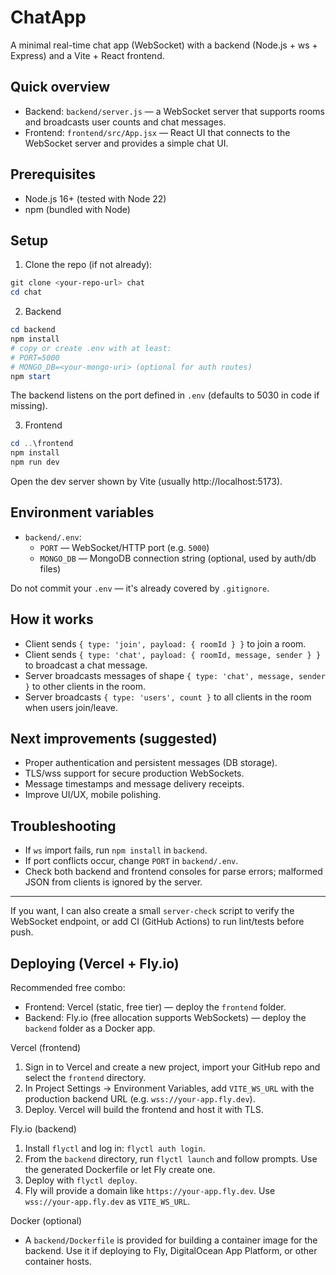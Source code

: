 # ChatApp

A minimal real-time chat app (WebSocket) with a backend (Node.js + ws + Express) and a Vite + React frontend.

## Quick overview
- Backend: `backend/server.js` — a WebSocket server that supports rooms and broadcasts user counts and chat messages.
- Frontend: `frontend/src/App.jsx` — React UI that connects to the WebSocket server and provides a simple chat UI.

## Prerequisites
- Node.js 16+ (tested with Node 22)
- npm (bundled with Node)

## Setup
1. Clone the repo (if not already):

```powershell
git clone <your-repo-url> chat
cd chat
```

2. Backend

```powershell
cd backend
npm install
# copy or create .env with at least:
# PORT=5000
# MONGO_DB=<your-mongo-uri> (optional for auth routes)
npm start
```

The backend listens on the port defined in `.env` (defaults to 5030 in code if missing).

3. Frontend

```powershell
cd ..\frontend
npm install
npm run dev
```

Open the dev server shown by Vite (usually http://localhost:5173).

## Environment variables
- `backend/.env`:
  - `PORT` — WebSocket/HTTP port (e.g. `5000`)
  - `MONGO_DB` — MongoDB connection string (optional, used by auth/db files)

Do not commit your `.env` — it's already covered by `.gitignore`.

## How it works
- Client sends `{ type: 'join', payload: { roomId } }` to join a room.
- Client sends `{ type: 'chat', payload: { roomId, message, sender } }` to broadcast a chat message.
- Server broadcasts messages of shape `{ type: 'chat', message, sender }` to other clients in the room.
- Server broadcasts `{ type: 'users', count }` to all clients in the room when users join/leave.


## Next improvements (suggested)
- Proper authentication and persistent messages (DB storage).
- TLS/wss support for secure production WebSockets.
- Message timestamps and message delivery receipts.
- Improve UI/UX, mobile polishing.

## Troubleshooting
- If `ws` import fails, run `npm install` in `backend`.
- If port conflicts occur, change `PORT` in `backend/.env`.
- Check both backend and frontend consoles for parse errors; malformed JSON from clients is ignored by the server.

---
If you want, I can also create a small `server-check` script to verify the WebSocket endpoint, or add CI (GitHub Actions) to run lint/tests before push.

## Deploying (Vercel + Fly.io)

Recommended free combo:
- Frontend: Vercel (static, free tier) — deploy the `frontend` folder.
- Backend: Fly.io (free allocation supports WebSockets) — deploy the `backend` folder as a Docker app.

Vercel (frontend)
1. Sign in to Vercel and create a new project, import your GitHub repo and select the `frontend` directory.
2. In Project Settings → Environment Variables, add `VITE_WS_URL` with the production backend URL (e.g. `wss://your-app.fly.dev`).
3. Deploy. Vercel will build the frontend and host it with TLS.

Fly.io (backend)
1. Install `flyctl` and log in: `flyctl auth login`.
2. From the `backend` directory, run `flyctl launch` and follow prompts. Use the generated Dockerfile or let Fly create one.
3. Deploy with `flyctl deploy`.
4. Fly will provide a domain like `https://your-app.fly.dev`. Use `wss://your-app.fly.dev` as `VITE_WS_URL`.

Docker (optional)
- A `backend/Dockerfile` is provided for building a container image for the backend. Use it if deploying to Fly, DigitalOcean App Platform, or other container hosts.
